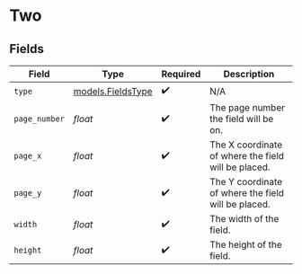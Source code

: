 # Two


## Fields

| Field                                               | Type                                                | Required                                            | Description                                         |
| --------------------------------------------------- | --------------------------------------------------- | --------------------------------------------------- | --------------------------------------------------- |
| `type`                                              | [models.FieldsType](../models/fieldstype.md)        | :heavy_check_mark:                                  | N/A                                                 |
| `page_number`                                       | *float*                                             | :heavy_check_mark:                                  | The page number the field will be on.               |
| `page_x`                                            | *float*                                             | :heavy_check_mark:                                  | The X coordinate of where the field will be placed. |
| `page_y`                                            | *float*                                             | :heavy_check_mark:                                  | The Y coordinate of where the field will be placed. |
| `width`                                             | *float*                                             | :heavy_check_mark:                                  | The width of the field.                             |
| `height`                                            | *float*                                             | :heavy_check_mark:                                  | The height of the field.                            |